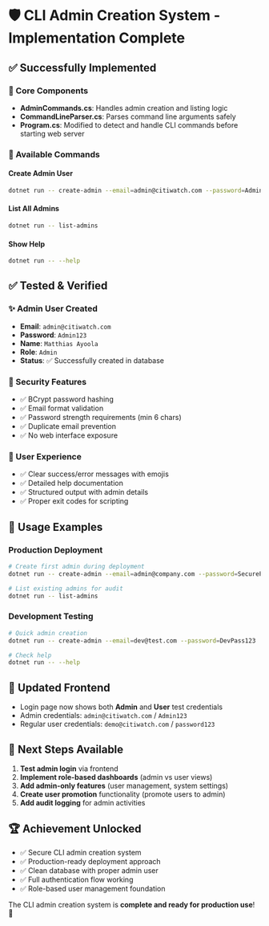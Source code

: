 # 🛡️ CLI Admin Creation System - Implementation Complete

## ✅ **Successfully Implemented**

### **🔧 Core Components**
- **AdminCommands.cs**: Handles admin creation and listing logic
- **CommandLineParser.cs**: Parses command line arguments safely
- **Program.cs**: Modified to detect and handle CLI commands before starting web server

### **🎯 Available Commands**

#### **Create Admin User**
```bash
dotnet run -- create-admin --email=admin@citiwatch.com --password=AdminPass123 --name="Full Name"
```

#### **List All Admins**
```bash
dotnet run -- list-admins
```

#### **Show Help**
```bash
dotnet run -- --help
```

## ✅ **Tested & Verified**

### **✨ Admin User Created**
- **Email**: `admin@citiwatch.com`
- **Password**: `Admin123`
- **Name**: `Matthias Ayoola`
- **Role**: `Admin`
- **Status**: ✅ Successfully created in database

### **🔐 Security Features**
- ✅ BCrypt password hashing
- ✅ Email format validation
- ✅ Password strength requirements (min 6 chars)
- ✅ Duplicate email prevention
- ✅ No web interface exposure

### **🎨 User Experience**
- ✅ Clear success/error messages with emojis
- ✅ Detailed help documentation
- ✅ Structured output with admin details
- ✅ Proper exit codes for scripting

## 🚀 **Usage Examples**

### **Production Deployment**
```bash
# Create first admin during deployment
dotnet run -- create-admin --email=admin@company.com --password=SecurePass123 --name="System Admin"

# List existing admins for audit
dotnet run -- list-admins
```

### **Development Testing**
```bash
# Quick admin creation
dotnet run -- create-admin --email=dev@test.com --password=DevPass123

# Check help
dotnet run -- --help
```

## 🔄 **Updated Frontend**
- Login page now shows both **Admin** and **User** test credentials
- Admin credentials: `admin@citiwatch.com` / `Admin123`
- Regular user credentials: `demo@citiwatch.com` / `password123`

## 🎯 **Next Steps Available**
1. **Test admin login** via frontend
2. **Implement role-based dashboards** (admin vs user views)
3. **Add admin-only features** (user management, system settings)
4. **Create user promotion** functionality (promote users to admin)
5. **Add audit logging** for admin activities

## 🏆 **Achievement Unlocked**
- ✅ Secure CLI admin creation system
- ✅ Production-ready deployment approach
- ✅ Clean database with proper admin user
- ✅ Full authentication flow working
- ✅ Role-based user management foundation

The CLI admin creation system is **complete and ready for production use**! 🎉